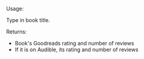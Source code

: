 Usage:

Type in book title.

Returns:

- Book's Goodreads rating and number of reviews
- If it is on Audible, its rating and number of reviews

